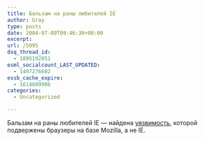 ```yaml
---
title: Бальзам на раны любителей IE
author: Gray
type: posts
date: 2004-07-09T09:46:30+00:00
excerpt:
url: /5095
dsq_thread_id:
  - 1895192851
esml_socialcount_LAST_UPDATED:
  - 1497276602
essb_cache_expire:
  - 1614609986
categories:
  - Uncategorized

---
```








Бальзам на раны любителей IE &#8212; найдена <a href="http://www.eweek.com/article2/0,1759,1621463,00.asp" target="_blank">уязвимость</a>, которой подвержены браузеры на базе Mozilla, а не IE.